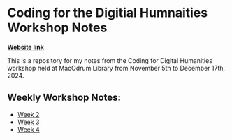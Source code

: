 # Coding for the Digitial Humnaities Workshop Notes

[**Website link**](https://dh-coding-docs.netlify.app/)

This is a repository for my notes from the Coding for Digital Humanities workshop held at MacOdrum Library from November 5th to December 17th, 2024. 

## Weekly Workshop Notes:
- [Week 2](notes-nov-12.md)
- [Week 3](notes-nov-19.md)
- [Week 4](notes-nov-26.md)